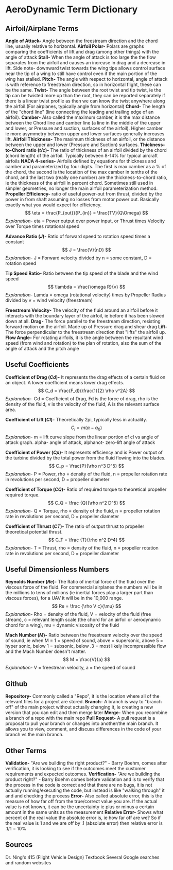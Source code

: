# AeroDynamic Term Dictionary

## Airfoil/Airplane Terms
**Angle of Attack-** Angle between the freestream direction and the chord line, usually relative to horizontal.
**Airfoil Polar-** Polars are graphs comparing the coefficients of lift and drag (among other things) with the angle of attack
**Stall-** When the angle of attack is too large the the flow separates from the airfoil and causes an increase in drag and a decrease in lift. Side note- downward twist towards the wing tips allows control surface near the tip of a wing to still have control even if the main portion of the wing has stalled.
**Pitch-** The angle with respect to horizontal, angle of attack is with reference to freestream direction, so in horizontal flight, these can be the same.
**Twist-** The angle between the root twist and tip twist, ie the tip can be twisted more up than the root, they can be reported separately if there is a linear twist profile as then we can know the twist anywhere along the airfoil.(For airplanes, typically angle from horizontal)
**Chord-** The length of the "chord line" (line connecting the leading and trailing edge of an airfoil).
**Camber-** Also called the maximum camber, it is the max distance between the Chord line and camber line (a line in the middle of the upper and lower, or Pressure and suction, surfaces of the airfoil). Higher camber ie more asymmetry between upper and lower surfaces generally increases lift.
**Airfoil Thickness-** The maximum thickness of an airfoil, or the distance between the upper and lower (Pressure and Suction) surfaces.
**Thickness-to-Chord ratio (*t/c*)-** The ratio of thickness of an airfoil divided by the chord (chord length) of the airfoil. Typically between 8-14% for typical aircraft airfoils
**NACA 4-series-** Airfoils defined by equations for thickness and camber and parameterized by four digits. The first is max camber as a % of the chord, the second is the location of the max camber in tenths of the chord, and the last two (really one number) are the thickness-to-chord ratio, ie the thickness of the airfoil in percent chord. Sometimes still used in simpler geometries, no longer the main airfoil parameterization method.
**Propeller Efficiency-** ratio of useful power-out from thrust, divided by the power in from shaft assuming no losses from motor power out. Basically exactly what you would expect for efficiency.
$$ \eta = \frac{P_{out}}{P_{in}} = \frac{TV}{Q\Omega} $$
*Explanation-* eta = Power output over power input, or Thrust times Velocity over Torque times rotational speed

**Advance Ratio (*J*)-** Ratio of forward speed to rotation speed times a constant
$$ J = \frac{V}{nD}  $$
*Explanation-* J = Forward velocity divided by n = some constant, D = rotation speed

**Tip Speed Ratio-** Ratio between the tip speed of the blade and the wind speed 
$$ \lambda = \frac{\omega R}{v}  $$
*Explanation-* Lamda = omega (rotational velocity) times by Propeller Radius divided by v = wind velocity (freestream)

**Freestream Velocity-** The velocity of the fluid around an airfoil before it interacts with the boundary layer of the airfoil, ie before it has been slowed down at all.
**Drag-** The force parallel to the freestream direction, resisting forward motion on the airfoil. Made up of Pressure drag and shear drag
**Lift-** The force perpendicular to the freestream direction that "lifts" the airfoil up.
**Flow Angle-** For rotating airfoils, it is the angle between the resultant wind speed (from wind and rotation) to the plan of rotation, also the sum of the angle of attack and the pitch angle


## Useful Coefficients
**Coefficient of Drag (*Cd*)-** It represents the drag effects of a certain fluid on an object. A lower coefficient means lower drag effects.
$$ C_d = \frac{F_d}{\frac{1}{2} \rho v^2A}  $$
*Explanation-* Cd = Coefficient of Drag, Fd is the force of drag, rho is the density of the fluid, v is the velocity of the fluid, A is the relevant surface area. 

**Coefficient of Lift (*Cl*)-** Theoretically 2pi, typically less in actuality. 
$$ C_l= m (\alpha - \alpha_0) $$
*Explanation-* m = lift curve slope from the linear portion of cl vs angle of attack graph.  alpha- angle of attack, alphanot- zero-lift angle of attack 

**Coefficient of Power (*Cp*)-**  It represents efficiency and is Power output of the turbine divided by the  total power from the fluid flowing into the blades. 
$$ C_p = \frac{P}{\rho n^3 D^5} $$
*Explanation-* P = Power, rho = density of the fluid, n = propeller rotation rate in revolutions per second, D = propeller diameter

**Coefficient of Torque (*CQ*)-**  Ratio of required torque to theoretical propeller required torque.
$$ C_Q = \frac {Q}{\rho n^2 D^5} $$
*Explanation-* Q = Torque, rho = density of the fluid, n = propeller rotation rate in revolutions per second, D = propeller diameter

**Coefficient of Thrust (*CT*)-**  The ratio of output thrust to propeller theoretical potential thrust.
$$ C_T = \frac {T}{\rho n^2 D^4} $$
*Explanation-* T = Thrust, rho = density of the fluid, n = propeller rotation rate in revolutions per second, D = propeller diameter

## Useful Dimensionless Numbers 
**Reynolds Number (*Re*)-** The Ratio of inertial force of the fluid over the viscous force of the fluid. For commercial airplanes the numbers will be in the millions to tens of millions (ie inertial forces play a larger part than viscous forces), for a UAV it will be in the 10,000 range.
$$ Re = \frac {\rho V c}{\mu} $$
*Explanation-* Rho = density of the fluid, V = velocity of the fluid (free stream), c = relevant length scale (the chord for an airfoil or aerodynamic chord for a  wing), mu = dynamic viscosity of the fluid

**Mach Number (*M*)-** Ratio between the freestream velocity over the speed of sound, ie when M = 1 = speed of sound, above = supersonic, above 5 = hyper sonic, below 1 = subsonic, below .3 = most likely incompressible flow and the Mach Number doesn't matter. 
$$ M = \frac{V}{a} $$
*Explanation-* V = freestream velocity, a = the speed of sound

## Github
**Repository-** Commonly called a "Repo", it is the location where all of the relevant files for a project are stored.
**Branch-** A branch is way to "branch off" of the main project without actually changing it, ie creating a new version that you can edit and then merge later
**Merge-** When you recombine a branch of a repo with the main repo
**Pull Request-** A pull request is a proposal to pull your branch or changes into another/the main branch. It allows you to view, comment, and discuss differences in the code of your branch vs the main branch.

## Other Terms
**Validation-** "Are we building the right product?" - Barry Boehm, comes after verification, it is looking to see if the outcomes meet the customer requirements and expected outcomes.
**Verification-** "Are we building the product right?" - Barry Boehm comes before validation and is to verify that the process in the code is correct and that there are no bugs, it is not actually running/executing the code, but instead is like "walking through" it and and checking the process
**Error-** Also called absolute error, this is the measure of how far off from the true/correct value you are. If the actual value is not known, it can be the uncertainty ie plus or minus a certain amount in the same units as the measurement
**Relative Error-** Shows what percent of the real value the absolute error is, ie how far off are we? So if the real value is 1 and we are off by .1 (absolute error) then relative error is .1/1 = 10%

## Sources
Dr. Ning's 415 (Flight Vehicle Design) Textbook
Several Google searches and random websites